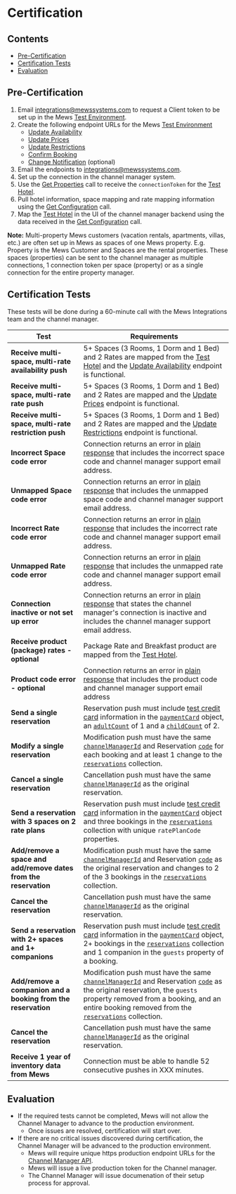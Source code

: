 # Certification

## Contents

  - [Pre-Certification](#pre-certification)
  - [Certification Tests](#certification-tests)
  - [Evaluation](#evaluation)

## Pre-Certification

1. Email integrations@mewssystems.com to request a Client token to be set up in the Mews [Test Environment](mews-api.md#test-environment).
2. Create the following endpoint URLs for the Mews [Test Environment](mews-api.md#test-environment)
    * [Update Availability](channel-manager-api.md#update-availability) 
    * [Update Prices](channel-manager-api.md#update-prices)
    * [Update Restrictions](channel-manager-api.md#update-restrictions)
    * [Confirm Booking](channel-manager-api.md#confirm-booking) 
    * [Change Notification](channel-manager-api.md#change-notification) \(optional\)
3. Email the endpoints to integrations@mewssystems.com.
4. Set up the connection in the channel manager system.
5. Use the [Get Properties](mews-api.md#get-properties) call to receive the `connectionToken` for the [Test Hotel](mews-api.md#test-environment).
6. Pull hotel information, space mapping and rate mapping information using the [Get Configuration](mews-api.md#get-configuration) call.
7. Map the [Test Hotel](mews-api.md#test-environment) in the UI of the channel manager backend using the data received in the [Get Configuration](mews-api.md#get-configuration) call.

**Note:** Multi-property Mews customers (vacation rentals, apartments, villas, etc.) are often set up in Mews as spaces of one Mews property.  E.g. Property is the Mews Customer and Spaces are the rental properties.  These spaces (properties) can be sent to the channel manager as multiple connections, 1 connection token per space (property) or as a single connection for the entire property manager.

## Certification Tests

These tests will be done during a 60-minute call with the Mews Integrations team and the channel manager.  

| Test                             | Requirements                         |
| -------------------------        | ------------------------------------ |
| **Receive multi-space, multi-rate availability push** | 5+ Spaces (3 Rooms, 1 Dorm and 1 Bed) and 2 Rates are mapped from the [Test Hotel](mews-api.md#test-environment) and the [Update Availability](channel-manager-api.md#update-availability) endpoint is functional. |
| **Receive multi-space, multi-rate rate push** | 5+ Spaces (3 Rooms, 1 Dorm and 1 Bed) and 2 Rates are mapped and the [Update Prices](channel-manager-api.md#update-prices) endpoint is functional. | 
| **Receive multi-space, multi-rate restriction push** | 5+ Spaces (3 Rooms, 1 Dorm and 1 Bed) and 2 Rates are mapped and the [Update Restrictions](channel-manager-api.md#update-restrictions) endpoint is functional. | 
| **Incorrect Space code error** | Connection returns an error in [plain response](general-remarks.md#plain-response) that includes the incorrect space code and channel manager support email address. |
| **Unmapped Space code error** | Connection returns an error in [plain response](general-remarks.md#plain-response) that includes the unmapped space code and channel manager support email address. |
| **Incorrect Rate code error** | Connection returns an error in [plain response](general-remarks.md#plain-response) that includes the incorrect rate code and channel manager support email address. |
| **Unmapped Rate code error** | Connection returns an error in [plain response](general-remarks.md#plain-response) that includes the unmapped rate code and channel manager support email address. |
| **Connection inactive or not set up error** | Connection returns an error in [plain response](general-remarks.md#plain-response) that states the channel manager's connection is inactive and includes the channel manager support email address. |
| **Receive product (package) rates - optional** | Package Rate and Breakfast product are mapped from the [Test Hotel](mews-api.md#test-environment). |
| **Product code error - optional** | Connection returns an error in [plain response](general-remarks.md#plain-response) that includes the product code and channel manager support email address |
| **Send a single reservation** | Reservation push must include [test credit card](mews-api.md#test-credit-cards) information in the [`paymentCard`](mews-api.md#payment-card) object, an [`adultCount`](mews-api.md#reservation) of 1 and a [`childCount`](mews-api.md#reservation) of 2. |
| **Modify a single reservation** | Modification push must have the same [`channelManagerId`](mews-api.md#main-body) and Reservation [`code`](mews-api.md#reservation) for each booking and at least 1 change to the [`reservations`](mews-api.md#reservation) collection. |
| **Cancel a single reservation** | Cancellation push must have the same [`channelManagerId`](mews-api.md#main-body) as the original reservation. |
| **Send a reservation with 3 spaces on 2 rate plans** | Reservation push must include [test credit card](mews-api.md#test-credit-cards) information in the [`paymentCard`](mews-api.md#payment-card) object and three bookings in the [`reservations`](mews-api.md#reservation) collection with unique `ratePlanCode` properties. | 
| **Add/remove a space and add/remove dates from the reservation** | Modification push must have the same [`channelManagerId`](mews-api.md#main-body) and Reservation [`code`](mews-api.md#reservation) as the original reservation and changes to 2 of the 3 bookings in the [`reservations`](mews-api.md#reservation) collection. |
| **Cancel the reservation** | Cancellation push must have the same [`channelManagerId`](mews-api.md#main-body) as the original reservation. |
| **Send a reservation with 2+ spaces and 1+ companions** | Reservation push must include [test credit card](mews-api.md#test-credit-cards) information in the [`paymentCard`](mews-api.md#payment-card) object, 2+ bookings in the [`reservations`](mews-api.md#reservation) collection and 1 companion in the `guests` property of a booking. |
| **Add/remove a companion and a booking from the reservation** | Modification push must have the same [`channelManagerId`](mews-api.md#main-body) and Reservation [`code`](mews-api.md#reservation) as the original reservation, the `guests` property removed from a booking, and an entire booking removed from the [`reservations`](mews-api.md#reservation) collection. |
| **Cancel the reservation** | Cancellation push must have the same [`channelManagerId`](mews-api.md#main-body) as the original reservation. | 
| **Receive 1 year of inventory data from Mews** | Connection must be able to handle 52 consecutive pushes in XXX minutes. |

## Evaluation

* If the required tests cannot be completed, Mews will not allow the Channel Manager to advance to the production environment.
  * Once issues are resolved, certification will start over.
* If there are no critical issues discovered during certification, the Channel Manager will be advanced to the production environment.
  * Mews will require unique https production endpoint URLs for the [Channel Manager API](certification.md#channel-manager-api).
  * Mews will issue a live production token for the Channel manager.
  * The Channel Manager will issue documenation of their setup process for approval.

